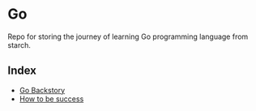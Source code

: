 # Go
Repo for storing the journey of learning Go programming language from starch.

## Index
- [Go Backstory](./backstory.md)
- [How to be success](./how-to-be-successful.md)